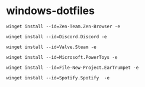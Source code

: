 # windows-dotfiles

```shell
winget install --id=Zen-Team.Zen-Browser -e
```

```shell
winget install --id=Discord.Discord -e
```

```shell
winget install --id=Valve.Steam -e
```

```shell
winget install --id=Microsoft.PowerToys -e
```

```shell
winget install --id=File-New-Project.EarTrumpet -e
```

```shell
winget install --id=Spotify.Spotify  -e
```
